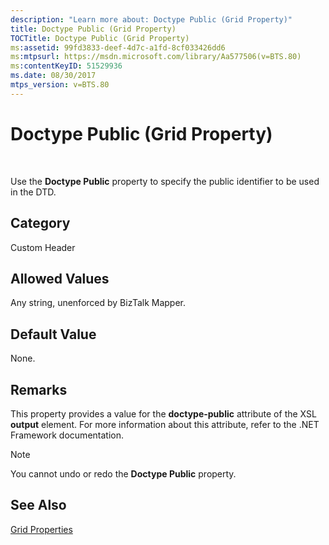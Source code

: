 ```yaml
---
description: "Learn more about: Doctype Public (Grid Property)"
title: Doctype Public (Grid Property)
TOCTitle: Doctype Public (Grid Property)
ms:assetid: 99fd3833-deef-4d7c-a1fd-8cf033426dd6
ms:mtpsurl: https://msdn.microsoft.com/library/Aa577506(v=BTS.80)
ms:contentKeyID: 51529936
ms.date: 08/30/2017
mtps_version: v=BTS.80
---
```


# Doctype Public (Grid Property)

 

Use the **Doctype Public** property to specify the public identifier to be used in the DTD.

## Category

Custom Header

## Allowed Values

Any string, unenforced by BizTalk Mapper.

## Default Value

None.

## Remarks

This property provides a value for the **doctype-public** attribute of the XSL **output** element. For more information about this attribute, refer to the .NET Framework documentation.


> [!NOTE]
> <P>You cannot undo or redo the <STRONG>Doctype Public</STRONG> property.</P>



## See Also

[Grid Properties](grid-properties.md)

